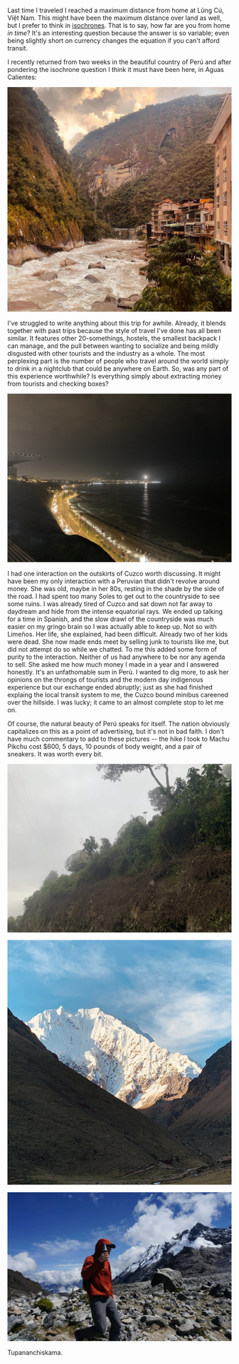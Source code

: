 Last time I traveled I reached a maximum distance from home at Lũng Cú, Việt Nam. This might have been the maximum distance over land as well, but I prefer to think in [isochrones](https://en.wikipedia.org/wiki/Isochrone_map). That is to say, how far are you from home *in time*? It's an interesting question because the answer is so variable; even being slightly short on currency changes the equation if you can't afford transit.

I recently returned from two weeks in the beautiful country of Perú and after pondering the isochrone question I think it must have been here, in Aguas Calientes:

![A row of hotels and restaurants on the edge of the Urubamba river](aguas_calientes.jpg)

I've struggled to write anything about this trip for awhile. Already, it blends together with past trips because the style of travel I've done has all been similar. It features other 20-somethings, hostels, the smallest backpack I can manage, and the pull between wanting to socialize and being mildly disgusted with other tourists and the industry as a whole. The most perplexing part is the number of people who travel around the world simply to drink in a nightclub that could be anywhere on Earth. So, was any part of this experience worthwhile? Is everything simply about extracting money from tourists and checking boxes?

![The view from Larcomar mall in Lima over scree cliffs](lima_night.jpeg)

I had one interaction on the outskirts of Cuzco worth discussing. It might have been my only interaction with a Peruvian that didn't revolve around money. She was old, maybe in her 80s, resting in the shade by the side of the road. I had spent too many Soles to get out to the countryside to see some ruins. I was already tired of Cuzco and sat down not far away to daydream and hide from the intense equatorial rays. We ended up talking for a time in Spanish, and the slow drawl of the countryside was much easier on my gringo brain so I was actually able to keep up. Not so with Limeños. Her life, she explained, had been difficult. Already two of her kids were dead. She now made ends meet by selling junk to tourists like me, but did not attempt do so while we chatted. To me this added some form of purity to the interaction. Neither of us had anywhere to be nor any agenda to sell. She asked me how much money I made in a year and I answered honestly. It's an unfathomable sum in Perú. I wanted to dig more, to ask her opinions on the throngs of tourists and the modern day indigenous experience but our exchange ended abruptly; just as she had finished explaing the local transit system to me, the Cuzco bound minibus careened over the hillside. I was lucky; it came to an almost complete stop to let me on.

Of course, the natural beauty of Perú speaks for itself. The nation obviously capitalizes on this as a point of advertising, but it's not in bad faith. I don't have much commentary to add to these pictures -- the hike I took to Machu Pikchu cost $600, 5 days, 10 pounds of body weight, and a pair of sneakers. It was worth every bit.

![Tourist sleeping quarters in a cloud forest, now defunct and at risk of tumbling](pods.jpeg)

![Salkantay prominence, 6,264masl](salkantay.jpeg)

![The view from Salkantay Pass, 4,600masl](cloud_forest.jpeg)

Tupananchiskama.